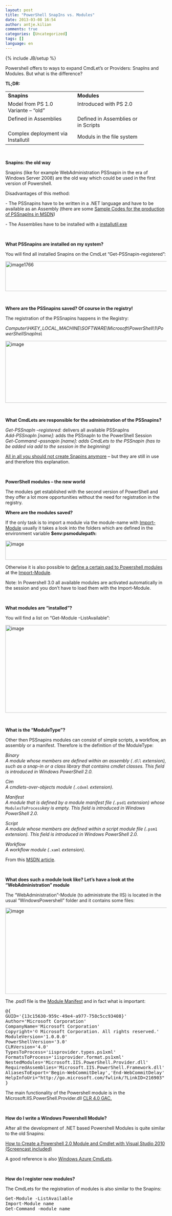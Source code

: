 ```yaml
---
layout: post
title: "PowerShell SnapIns vs. Modules"
date: 2013-03-08 16:54
author: antje.kilian
comments: true
categories: [Uncategorized]
tags: []
language: en
---
```

{% include JB/setup %}
<p>Powershell offers to ways to expand CmdLet’s or Providers: SnapIns and Modules. But what is the difference?</p> <p><strong>TL;DR:</strong></p> <p><strong></strong></p> <table cellspacing="0" cellpadding="0" border="0"> <tbody> <tr> <td valign="top" width="201"><strong>Snapins</strong><strong> </strong></td> <td valign="top" width="200"><strong>Modules</strong><strong> </strong></td></tr> <tr> <td valign="top" width="201">Model from PS 1.0 Variante – “old”</td> <td valign="top" width="200">Introduced with PS 2.0</td></tr> <tr> <td valign="top" width="201">Defined in Assemblies</td> <td valign="top" width="200">Defined in Assemblies or in Scripts</td></tr> <tr> <td valign="top" width="201">Complex deployment via Installutil</td> <td>Moduls in the file system</td></tr></tbody></table> <p>&nbsp;</p> <p><strong>Snapins: the old way</strong></p> <p>Snapins (like for example WebAdministration PSSnapin in the era of Windows Server 2008) are the old way which could be used in the first version of Powershell.</p> <p>Disadvantages of this method:</p> <p>- The PSSnapins have to be written in a .NET language and have to be available as an Assembly (there are some <a href="http://msdn.microsoft.com/en-us/library/windows/desktop/ms714437(v=vs.85).aspx">Sample Codes for the production of PSSnapIns in MSDN</a>)</p> <p>- The Assemblies have to be installed with a <a href="http://msdn.microsoft.com/en-us/library/50614e95(v=vs.110).aspx">installutil.exe</a></p> <p><strong></strong></p> <p>&nbsp;</p> <p><strong>What PSSnapins are installed on my system?</strong></p> <p>You will find all installed Snapins on the CmdLet “Get-PSSnapin-registered”:</p> <p><a href="{{BASE_PATH}}/assets/wp-images-en/image1766.png"><img title="image1766" style="border-left-width: 0px; border-right-width: 0px; background-image: none; border-bottom-width: 0px; padding-top: 0px; padding-left: 0px; display: inline; padding-right: 0px; border-top-width: 0px" border="0" alt="image1766" src="{{BASE_PATH}}/assets/wp-images-en/image1766_thumb.png" width="531" height="93"></a></p> <p><strong></strong></p> <p>&nbsp;</p> <p><strong>Where are the PSSnapins saved? Of course in the registry!</strong></p> <p>The registration of the PSSnapins happens in the Registry:</p> <p><em>Computer\HKEY_LOCAL_MACHINE\SOFTWARE\Microsoft\PowerShell\1\PowerShellSnapIns\</em></p> <p><img title="image" border="0" alt="image" src="{{BASE_PATH}}/assets/wp-images-de/image_thumb921.png" width="530" height="193"><strong> </strong></p> <p><strong></strong></p> <p>&nbsp;</p> <p><strong>What CmdLets are responsible for the administration of the PSSnapins?</strong></p> <p><em>Get-PSSnapIn –registered</em>: delivers all available PSSnapIns<br><em>Add-PSSnapIn [name]:</em><em> </em>adds the PSSnapIn to the PowerShell Session<br><em>Get-Command –pssnapin [name]: </em><em>adds CmdLets to the PSSnapin (has to be added via add to the session in the beginning) </em></p> <p><span style="text-decoration: underline">All in all you should not create Snapins anymore</span> – but they are still in use and therefore this explanation.</p> <p><strong></strong></p> <p>&nbsp;</p> <p><strong>PowerShell modules – the new world</strong></p> <p>The modules get established with the second version of PowerShell and they offer a lot more opportunities without the need for registration in the registry.</p> <p><strong></strong></p> <p><strong>Where are the modules saved?</strong></p> <p>If the only task is to import a module via the module-name with <a href="http://technet.microsoft.com/en-us/library/hh849725.aspx">Import-Module</a> usually it takes a look into the folders which are defined in the environment variable <strong>$env:psmodulepath:</strong></p> <p><img title="image" style="border-left-width: 0px; border-right-width: 0px; background-image: none; border-bottom-width: 0px; padding-top: 0px; padding-left: 0px; padding-right: 0px; border-top-width: 0px" border="0" alt="image" src="{{BASE_PATH}}/assets/wp-images-de/image_thumb922.png" width="600" height="60"></p> <p><strong></strong></p> <p>Otherwise it is also possible to <a href="http://blogs.technet.com/b/heyscriptingguy/archive/2012/11/08/powertip-import-a-powershell-module-from-a-shared-location.aspx">define a certain pad to Powershell modules</a> at the <a href="http://technet.microsoft.com/en-us/library/hh849725.aspx">Import-Module</a>.</p> <p>Note: In Powershell 3.0 all available modules are activated automatically in the session and you don’t have to load them with the Import-Module.</p> <p><strong></strong></p> <p>&nbsp;</p> <p><strong>What modules are “installed”?</strong></p> <p>You will find a list on “Get-Module –ListAvailable”:</p> <p><img title="image" style="border-left-width: 0px; border-right-width: 0px; background-image: none; border-bottom-width: 0px; padding-top: 0px; padding-left: 0px; padding-right: 0px; border-top-width: 0px" border="0" alt="image" src="{{BASE_PATH}}/assets/wp-images-de/image_thumb923.png" width="583" height="273"></p> <p><strong></strong></p> <p>&nbsp;</p> <p><strong>What is the “ModuleType”?</strong></p> <p>Other then PSSnapins modules can consist of simple scripts, a workflow, an assembly or a manifest. Therefore is the definition of the ModuleType:</p> <p><em>Binary</em><em><br><em>A module whose members are defined within an assembly (</em></em><code>.dll</code><em> </em><em>extension), such as a snap-in or a class library that contains cmdlet classes. This field is introduced in Windows PowerShell 2.0.</em></p> <p><em>Cim</em><em><br><em>A cmdlets-over-objects module (</em></em><code>.cdxml</code><em> </em><em>extension).</em></p> <p><em>Manifest</em><em><br><em>A module that is defined by a module manifest file (</em></em><code>.psd1</code><em> </em><em>extension) whose</em><em> </em><code>ModulesToProcess</code><em>key is empty. This field is introduced in Windows PowerShell 2.0.</em></p> <p><em>Script</em><em><br><em>A module whose members are defined within a script module file (</em></em><code>.psm1</code><em> </em><em>extension). This field is introduced in Windows PowerShell 2.0.</em></p> <p><em>Workflow</em><em><br><em>A workflow module (</em></em><code>.xaml</code><em> </em><em>extension).</em></p> <p>From this <a href="http://msdn.microsoft.com/en-us/library/system.management.automation.moduletype(v=vs.85).aspx">MSDN article</a>.</p> <p>&nbsp;</p> <p><strong>What does such a module look like? Let’s have a look at the “WebAdministration” module</strong></p> <p>The “WebAdministration”-Module (to administrate the IIS) is located in the usual “WindowsPowershell” folder and it contains some files:</p> <p><img title="image" style="border-left-width: 0px; border-right-width: 0px; background-image: none; border-bottom-width: 0px; padding-top: 0px; padding-left: 0px; padding-right: 0px; border-top-width: 0px" border="0" alt="image" src="{{BASE_PATH}}/assets/wp-images-de/image_thumb924.png" width="546" height="269"></p> <p>The .psd1 file is the <a href="http://msdn.microsoft.com/en-us/library/windows/desktop/dd878324(v=vs.85).aspx">Module Manifest</a> and in fact what is important:</p><pre class="csharpcode">@{
GUID=<span class="str">'{13c15630-959c-49e4-a977-758c5cc93408}'</span>
Author=<span class="str">'Microsoft Corporation'</span>
CompanyName=<span class="str">'Microsoft Corporation'</span>
Copyright=<span class="str">'© Microsoft Corporation. All rights reserved.'</span>
ModuleVersion=<span class="str">'1.0.0.0'</span>
PowerShellVersion=<span class="str">'3.0'</span>
CLRVersion=<span class="str">'4.0'</span>
TypesToProcess=<span class="str">'iisprovider.types.ps1xml'</span>
FormatsToProcess=<span class="str">'iisprovider.format.ps1xml'</span>
NestedModules=<span class="str">'Microsoft.IIS.PowerShell.Provider.dll'</span>
RequiredAssemblies=<span class="str">'Microsoft.IIS.PowerShell.Framework.dll'</span>
AliasesToExport=<span class="str">'Begin-WebCommitDelay'</span>,<span class="str">'End-WebCommitDelay'</span>
HelpInfoUri=<span class="str">"http://go.microsoft.com/fwlink/?LinkID=216903"</span>
}</pre>
<p><!-- .csharpcode, .csharpcode pre { 	font-size: small; 	color: black; 	font-family: consolas, "Courier New", courier, monospace; 	background-color: #ffffff; 	/*white-space: pre;*/ } .csharpcode pre { margin: 0em; } .csharpcode .rem { color: #008000; } .csharpcode .kwrd { color: #0000ff; } .csharpcode .str { color: #006080; } .csharpcode .op { color: #0000c0; } .csharpcode .preproc { color: #cc6633; } .csharpcode .asp { background-color: #ffff00; } .csharpcode .html { color: #800000; } .csharpcode .attr { color: #ff0000; } .csharpcode .alt  { 	background-color: #f4f4f4; 	width: 100%; 	margin: 0em; } .csharpcode .lnum { color: #606060; } -->The main functionality of the Powershell module is in the Microsoft.IIS.PowerShell.Provider.dll <a href="{{BASE_PATH}}/2013/02/07/mit-net-4-0-gibt-es-einen-neuen-gac/">CLR 4.0 GAC.</a></p>
<p>&nbsp;</p>
<p><strong>How do I write a Windows Powershell Module? </strong></p>
<p>After all the development of .NET based Powershell Modules is quite similar to the old Snapins:</p>
<p><a href="http://blogs.msdn.com/b/saveenr/archive/2010/03/08/how-to-create-a-powershell-2-0-module-and-cmdlet-with-visual-studio-2010-screencast-included.aspx">How to Create a Powershell 2.0 Module and Cmdlet with Visual Studio 2010 (Screencast included)</a></p>
<p>A good reference is also <a href="https://github.com/WindowsAzure/azure-sdk-tools/tree/master/WindowsAzurePowershell">Windows Azure CmdLets</a>.</p>
<p>&nbsp;</p>
<p><strong>How do I register new modules?</strong></p>
<p>The CmdLets for the registration of modules is also similar to the Snapins:</p><pre class="csharpcode">Get-Module -ListAvailable
Import-Module name
Get-Command -module name</pre>
<p><br><!-- .csharpcode, .csharpcode pre { 	font-size: small; 	color: black; 	font-family: consolas, "Courier New", courier, monospace; 	background-color: #ffffff; 	/*white-space: pre;*/ } .csharpcode pre { margin: 0em; } .csharpcode .rem { color: #008000; } .csharpcode .kwrd { color: #0000ff; } .csharpcode .str { color: #006080; } .csharpcode .op { color: #0000c0; } .csharpcode .preproc { color: #cc6633; } .csharpcode .asp { background-color: #ffff00; } .csharpcode .html { color: #800000; } .csharpcode .attr { color: #ff0000; } .csharpcode .alt  { 	background-color: #f4f4f4; 	width: 100%; 	margin: 0em; } .csharpcode .lnum { color: #606060; } --></p>
